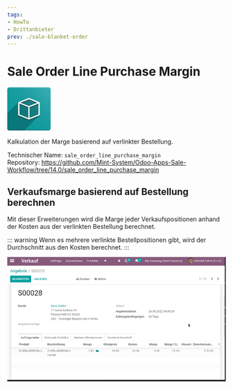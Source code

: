 ```yaml
---
tags:
- HowTo
- Drittanbieter
prev: ./sale-blanket-order
---
```

# Sale Order Line Purchase Margin
![icon_oms_box](assets/icon_oms_box.png)

Kalkulation der Marge basierend auf verlinkter Bestellung.

Technischer Name: `sale_order_line_purchase_margin`\
Repository: <https://github.com/Mint-System/Odoo-Apps-Sale-Workflow/tree/14.0/sale_order_line_purchase_margin>

## Verkaufsmarge basierend auf Bestellung berechnen

Mit dieser Erweiterungen wird die Marge jeder Verkaufspositionen anhand der Kosten aus der verlinkten Bestellung berechnet.

::: warning
Wenn es mehrere verlinkte Bestellpositionen gibt, wird der Durchschnitt aus den Kosten berechnet.
:::

![Sale Order Line Purchase Margin](assets/Sale%20Order%20Line%20Purchase%20Margin.gif)
